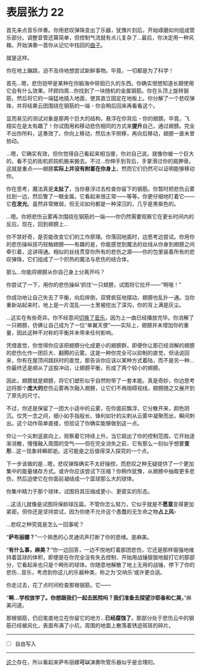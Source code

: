 # 表层张力 22

首先来点音乐伴奏。你用悲叹弹珠变出了乐器，犹豫片刻后，开始琢磨如何组成管乐部分。调整音管还算简单，但控制气流就有点儿复杂了...最后，你决定用一种风箱，开始演奏一首你从记忆中找回的[曲子](https://www.youtube.com/watch?v=rD_kWE8BL6c)。

就是这样。

你在地上蹦跳，迫不及待地想尝试新鲜事物。毕竟，一切都是为了科学！

首先...嗯，悲伤铠甲是某种在你脑海中徘徊已久的东西。你确实很想知道长期使用它会有什么效果。环顾四周...你找到了一块随机的金属钢筋。你在头顶上旋转钢筋，然后将它的一端猛地插入地面，使其直立固定在地板上。你分解了一个悲叹弹珠，并将结果云团围绕在钢筋的一端 - 你会稍后回来再看看这个。

显而易见的测试对象是那两个巨大的结构，悬浮在你背后 - 你的翅膀。毕竟，飞翔实在是太有趣了！你试图用和移动悲伤相同的方式来**提升**自己，通过翅膀。完全不出你所料，这奏效了。你向上移动，然后水平侧移，再向后移动，翅膀一直未曾拍动。

...嗯，它确实有效，但你觉得自己看起来相当傻，你对自己说。就像你被一个巨大的，看不见的街机抓钩机搬来搬去。不过...你伸手到背后，手掌滑过你的肩胛骨。这就是重点——翅膀**实际上并没有附着在你身上**，然而它们仍然可以证明能够移动你。

你在思考，魔法真是**太扯了**，当你悬浮过去检查你留下的钢筋。你暂时把悲伤云雾拉到一边，然后瞥了一眼金属。它看起来很正常——等等。你更仔细地盯着它——它**在发光**。虽然非常微弱，但无论如何都是一种深沉的，几乎是黑紫色的。

...嗯。你把悲伤云雾再次围绕在钢筋的一端——你仍然需要观察它在更长时间内的反应。现在，回到翅膀上...

你不禁好奇，是否能改变它们的工作原理。你落回地面时，边思考边尝试。你用你的悲伤操纵技巧轻触翅膀——有趣的是，你能感觉到魔法的丝线从你身到翅膀之间牵引着，这讲得通。相似的丝线贯穿你所有的悲伤之源——你的包里装着所有的悲叹弹珠，它们组成了一个炽热的魔法与悲伤的结合体。

那么...你能将翅膀从你自己身上分离开吗？

你尝试了一下，用你的悲伤操纵‘抓住’一只翅膀，试图将它拉开——“啊哦！”

你成功地让自己失去了平衡，向后摔倒，双臂疯狂地摆动，翅膀也乱扑一通。当你重新站起来时，地上是一片混乱——土里被挖出了深沟，你的背上满是灰尘。

...这实在有些奇异。你不经意间[切换了音乐](http://www.youtube.com/watch?v=J5Erl-y9b_4)，因为上一曲已经播放完毕。你消解了一只翅膀，仿佛让自己成为了一位“单翼天使”——实际上，翅膀并未增加你的重量，因此这种不对称的平衡并未带来任何影响。

凭借直觉，你觉得你应该把翅膀分化成更小的翅膀群，即便你让那已经消解的翅膀的悲伤化作一团巨大、翻腾的云雾。这是一种你完全可以抑制的直觉，但话说回来，你有在屋顶间跳跃时的直觉，那告诉你应该以某种方式着陆，而不是另一种...你最终还是顺从了这股冲动，让翅膀平衡，形成了两个较小的翅膀。

因此，翅膀就是翅膀，将它们塑形似乎自然附带了一套本能。真是奇妙，你边思考边将那个**庞大的**悲伤云雾再次融入翅膀，让它们不再阻碍视线，翅膀随之又展开到了原先的尺寸。

不过，你还是保留了一团大小适中的云雾，在你面前飘浮，它分散开来，颜色阴沉。仅凭一念之间，细小如手指般长、锋利如针的尖刺从云雾中凝聚而出，瞬间刺出。这个动作简单直接，但验证了你确实能够做到这一点。

你让一个尖刺竖直向上，观察着它持续上升。当它超出了你的控制范围，它开始逐渐消散，慢慢融入周围的空气——但在完全消失之前，它有那么一刻似乎想要**变形**...这一现象转瞬即逝。这可能是之后值得深入探究的一个点。

下一步该做的是...嗯，悲叹弹珠确实不太好操控，而悲叹之种无疑提供了一个更加集中的能量储存方式。或许你应该尝试下压缩？你稍作犹豫，从翅膀中抽取更多悲伤，然后迫使它在你面前凝结成一个篮球那么大的球体。

你集中精力于那个球体，试图将其压缩成更小、更密实的形态。

...这活儿就像是试图将保龄球压扁。不管你怎么努力，它似乎就是不**愿意**变得更加紧密。但你还是坚持尝试，因为你绝不允许这个愚蠢的无生命之物**占上风-**

...悲叹之种究竟是怎么一回事呢？

“**萨布丽娜？**”一个熟悉的心灵通讯声打断了你的思绪。是麻美。

“**有什么事，麻美？**”你一边回答，一边不悦地盯着那团悲伤，它还是那样倔强地维持着篮球的体积，即便是在你完全没有失去控制、开始用战锤狠狠地敲打它的那部分，它看起来也只是个畸形的球体。你随意地解散了地上无用的战锤，停下了你的悲伤...音乐，考虑到你这儿的乐器种类，称之为‘交响乐’或许更合适。

你走过去，花了点时间检查那根钢筋。它——

“**啊...学校放学了。你想跟我们一起去医院吗？我们准备去探望沙耶香和仁美，**”麻美问道。

那根钢筋，仍旧笔直地立在你留它的地方...**已经腐蚀了**。那部分处于悲伤云中的钢筋已经被风化，表面布满了小坑，周围的地面上散落着锈迹斑斑的碎片。

---

- [ ] 自由写入

---

[这个](http://www.youtube.com/watch?v=lYDW2A5-Cbw)存在，所以看起来萨布丽娜**可以**演奏吹管乐器似乎是合理的。
